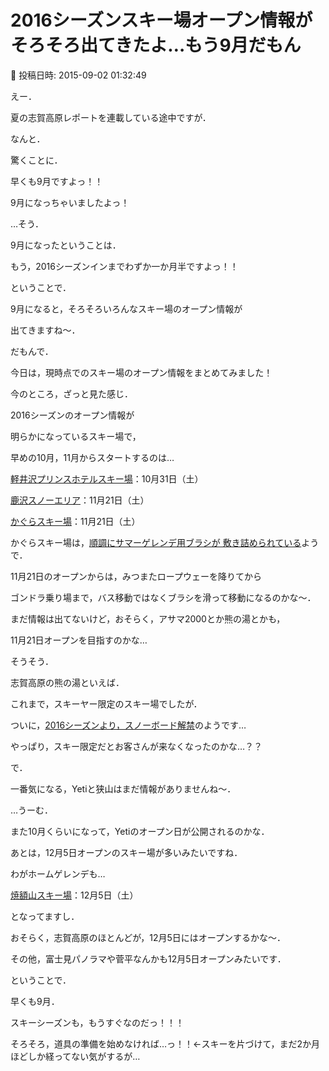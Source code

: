 # 2016シーズンスキー場オープン情報がそろそろ出てきたよ…もう9月だもん

📅 投稿日時: 2015-09-02 01:32:49

えー．


夏の志賀高原レポートを連載している途中ですが．





なんと．


驚くことに．


早くも9月ですよっ！！


9月になっちゃいましたよっ！





…そう．


9月になったということは．


もう，2016シーズンインまでわずか一か月半ですよっ！！





ということで．


9月になると，そろそろいろんなスキー場のオープン情報が


出てきますね～．


だもんで．


今日は，現時点でのスキー場のオープン情報をまとめてみました！





今のところ，ざっと見た感じ．


2016シーズンのオープン情報が


明らかになっているスキー場で，


早めの10月，11月からスタートするのは…





[軽井沢プリンスホテルスキー場](http://http://www.princehotels.co.jp/ski/karuizawa/)：10月31日（土）





[鹿沢スノーエリア](http://www.kazawa.com/snow/)：11月21日（土）





[かぐらスキー場](http://www.princehotels.co.jp/file.jsp?id=133262&0.3737967644754787)：11月21日（土）





かぐらスキー場は，[順調にサマーゲレンデ用ブラシが
敷き詰められている](https://www.facebook.com/snowkagura/posts/744968188963837)ようで．


11月21日のオープンからは，みつまたロープウェーを降りてから


ゴンドラ乗り場まで，バス移動ではなくブラシを滑って移動になるのかな～．





まだ情報は出てないけど，おそらく，アサマ2000とか熊の湯とかも，


11月21日オープンを目指すのかな…





そうそう．


志賀高原の熊の湯といえば．


これまで，スキーヤー限定のスキー場でしたが．


ついに，[2016シーズンより，スノーボード解禁](https://www.facebook.com/kumanoyulift/posts/963413787034716)のようです…


やっぱり，スキー限定だとお客さんが来なくなったのかな…？？





で．


一番気になる，Yetiと狭山はまだ情報がありませんね～．


…うーむ．


また10月くらいになって，Yetiのオープン日が公開されるのかな．





あとは，12月5日オープンのスキー場が多いみたいですね．





わがホームゲレンデも…


[焼額山スキー場](https://www.facebook.com/yakebitaiyama/posts/859899597438721)：12月5日（土）





となってますし．


おそらく，志賀高原のほとんどが，12月5日にはオープンするかな～．





その他，富士見パノラマや菅平なんかも12月5日オープンみたいです．





ということで．


早くも9月．





スキーシーズンも，もうすぐなのだっ！！！





そろそろ，道具の準備を始めなければ…っ！！←スキーを片づけて，まだ2か月ほどしか経ってない気がするが…
